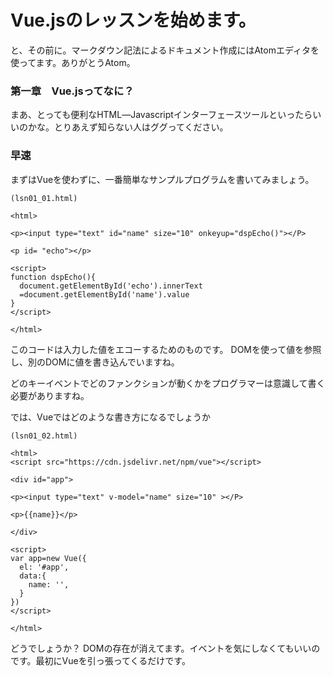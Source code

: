 # Vue.jsのレッスンを始めます。

と、その前に。マークダウン記法によるドキュメント作成にはAtomエディタを使ってます。ありがとうAtom。

### 第一章　Vue.jsってなに？
まあ、とっても便利なHTML―Javascriptインターフェースツールといったらいいのかな。とりあえず知らない人はググってください。

### 早速
まずはVueを使わずに、一番簡単なサンプルプログラムを書いてみましょう。
```
(lsn01_01.html)

<html>

<p><input type="text" id="name" size="10" onkeyup="dspEcho()"></P>

<p id= "echo"></p>

<script>
function dspEcho(){
  document.getElementById('echo').innerText
  =document.getElementById('name').value
}
</script>

</html>
```
このコードは入力した値をエコーするためのものです。
DOMを使って値を参照し、別のDOMに値を書き込んでいますね。

どのキーイベントでどのファンクションが動くかをプログラマーは意識して書く必要がありますね。

では、Vueではどのような書き方になるでしょうか

```
(lsn01_02.html)

<html>
<script src="https://cdn.jsdelivr.net/npm/vue"></script>

<div id="app">

<p><input type="text" v-model="name" size="10" ></P>

<p>{{name}}</p>

</div>

<script>
var app=new Vue({
  el: '#app',
  data:{
    name: '',
  }
})
</script>

</html>
```
どうでしょうか？
DOMの存在が消えてます。イベントを気にしなくてもいいのです。最初にVueを引っ張ってくるだけです。
